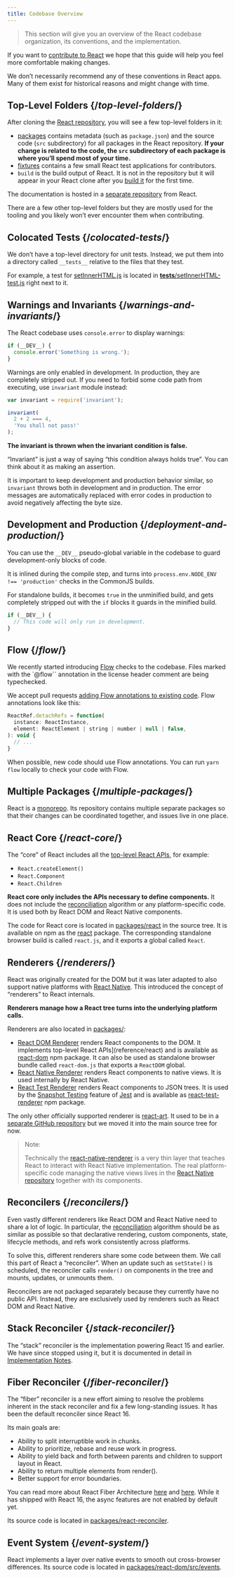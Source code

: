 ```yaml
---
title: Codebase Overview
---
```




> This section will give you an overview of the React codebase organization, its conventions, and the implementation.

If you want to [contribute to React](community/contributing/how-to-contribute) we hope that this guide will help you feel more comfortable making changes.

We don’t necessarily recommend any of these conventions in React apps. Many of them exist for historical reasons and might change with time.

## Top-Level Folders {/*top-level-folders*/}

After cloning the [React repository](https://github.com/facebook/react), you will see a few top-level folders in it:

* [packages](https://github.com/facebook/react/tree/main/packages) contains metadata (such as `package.json`) and the source code (`src` subdirectory) for all packages in the React repository. **If your change is related to the code, the `src` subdirectory of each package is where you’ll spend most of your time.**
* [fixtures](https://github.com/facebook/react/tree/main/fixtures) contains a few small React test applications for contributors.
* `build` is the build output of React. It is not in the repository but it will appear in your React clone after you [build it](community/contributing/how-to-contribute) for the first time.

The documentation is hosted in a [separate repository](https://github.com/reactjs/react.dev) from React.

There are a few other top-level folders but they are mostly used for the tooling and you likely won’t ever encounter them when contributing.

## Colocated Tests {/*colocated-tests*/}
We don’t have a top-level directory for unit tests. Instead, we put them into a directory called `__tests__` relative to the files that they test.

For example, a test for [setInnerHTML.js](https://github.com/facebook/react/blob/87724bd87506325fcaf2648c70fc1f43411a87be/src/renderers/dom/client/utils/setInnerHTML.js) is located in [__tests__/setInnerHTML-test.js](https://github.com/facebook/react/blob/87724bd87506325fcaf2648c70fc1f43411a87be/src/renderers/dom/client/utils/__tests__/setInnerHTML-test.js) right next to it.

## Warnings and Invariants {/*warnings-and-invariants*/}
The React codebase uses `console.error` to display warnings:

```javascript
if (__DEV__) {
  console.error('Something is wrong.');
}
```

Warnings are only enabled in development. In production, they are completely stripped out. If you need to forbid some code path from executing, use `invariant` module instead:

```javascript
var invariant = require('invariant');

invariant(
  2 + 2 === 4,
  'You shall not pass!'
);
```

**The invariant is thrown when the invariant condition is false.**

“Invariant” is just a way of saying “this condition always holds true”. You can think about it as making an assertion.

It is important to keep development and production behavior similar, so `invariant` throws both in development and in production. The error messages are automatically replaced with error codes in production to avoid negatively affecting the byte size.

## Development and Production {/*deployment-and-production*/}
You can use the `__DEV__` pseudo-global variable in the codebase to guard development-only blocks of code.

It is inlined during the compile step, and turns into `process.env.NODE_ENV !== 'production'` checks in the CommonJS builds.

For standalone builds, it becomes `true` in the unminified build, and gets completely stripped out with the `if` blocks it guards in the minified build.

```javascript
if (__DEV__) {
  // This code will only run in development.
}
```

## Flow {/*flow*/}
We recently started introducing [Flow](https://flow.org/) checks to the codebase. Files marked with the `@flow`` annotation in the license header comment are being typechecked.

We accept pull requests [adding Flow annotations to existing code](https://github.com/facebook/react/pull/7600/files). Flow annotations look like this:

```javascript
ReactRef.detachRefs = function(
  instance: ReactInstance,
  element: ReactElement | string | number | null | false,
): void {
  // ...
}
```

When possible, new code should use Flow annotations. You can run `yarn flow` locally to check your code with Flow.

## Multiple Packages {/*multiple-packages*/}
React is a [monorepo](https://danluu.com/monorepo/). Its repository contains multiple separate packages so that their changes can be coordinated together, and issues live in one place.

## React Core  {/*react-core*/}
The “core” of React includes all the [top-level React APIs](reference/react), for example:

* `React.createElement()`
* `React.Component`
* `React.Children`

**React core only includes the APIs necessary to define components.** It does not include the [reconciliation](https://legacy.reactjs.org/docs/reconciliation.html) algorithm or any platform-specific code. It is used both by React DOM and React Native components.

The code for React core is located in [packages/react](https://github.com/facebook/react/tree/main/packages/react) in the source tree. It is available on npm as the [react](https://www.npmjs.com/package/react) package. The corresponding standalone browser build is called `react.js`, and it exports a global called `React`.

## Renderers {/*renderers*/}
React was originally created for the DOM but it was later adapted to also support native platforms with [React Native](https://reactnative.dev/). This introduced the concept of “renderers” to React internals.

**Renderers manage how a React tree turns into the underlying platform calls.**

Renderers are also located in [packages/](https://github.com/facebook/react/tree/main/packages/):

* [React DOM Renderer](https://github.com/facebook/react/tree/main/packages/react-dom) renders React components to the DOM. It implements top-level React APIs](reference/react) and is available as [react-dom](https://www.npmjs.com/package/react-dom) npm package. It can also be used as standalone browser bundle called `react-dom.js` that exports a `ReactDOM` global.
* [React Native Renderer](https://github.com/facebook/react/tree/main/packages/react-native-renderer) renders React components to native views. It is used internally by React Native.
* [React Test Renderer](https://github.com/facebook/react/tree/main/packages/react-test-renderer) renders React components to JSON trees. It is used by the [Snapshot Testing](https://facebook.github.io/jest/blog/2016/07/27/jest-14.html) feature of [Jest](https://facebook.github.io/jest) and is available as [react-test-renderer](https://www.npmjs.com/package/react-test-renderer) npm package.

The only other officially supported renderer is [react-art](https://github.com/facebook/react/tree/main/packages/react-art). It used to be in a [separate GitHub repository](https://github.com/reactjs/react-art) but we moved it into the main source tree for now.

> Note:
> 
> Technically the [react-native-renderer](https://github.com/facebook/react/tree/main/packages/react-native-renderer) is a very thin layer that teaches React to interact with React Native implementation. The real platform-specific code managing the native views lives in the [React Native repository](https://github.com/facebook/react-native) together with its components.

## Reconcilers {/*reconcilers*/}
Even vastly different renderers like React DOM and React Native need to share a lot of logic. In particular, the [reconciliation](https://legacy.reactjs.org/docs/reconciliation.html) algorithm should be as similar as possible so that declarative rendering, custom components, state, lifecycle methods, and refs work consistently across platforms.

To solve this, different renderers share some code between them. We call this part of React a “reconciler”. When an update such as `setState()` is scheduled, the reconciler calls `render()` on components in the tree and mounts, updates, or unmounts them.

Reconcilers are not packaged separately because they currently have no public API. Instead, they are exclusively used by renderers such as React DOM and React Native.

## Stack Reconciler {/*stack-reconciler*/}
The “stack” reconciler is the implementation powering React 15 and earlier. We have since stopped using it, but it is documented in detail in [Implementation Notes](community/contributing/implementation-notes).

## Fiber Reconciler {/*fiber-reconciler*/}
The “fiber” reconciler is a new effort aiming to resolve the problems inherent in the stack reconciler and fix a few long-standing issues. It has been the default reconciler since React 16.

Its main goals are:

* Ability to split interruptible work in chunks.
* Ability to prioritize, rebase and reuse work in progress.
* Ability to yield back and forth between parents and children to support layout in React.
* Ability to return multiple elements from render().
* Better support for error boundaries.

You can read more about React Fiber Architecture [here](https://github.com/acdlite/react-fiber-architecture) and [here](https://blog.ag-grid.com/inside-fiber-an-in-depth-overview-of-the-new-reconciliation-algorithm-in-react). While it has shipped with React 16, the async features are not enabled by default yet.

Its source code is located in [packages/react-reconciler](https://github.com/facebook/react/tree/main/packages/react-reconciler).

## Event System {/*event-system*/}
React implements a layer over native events to smooth out cross-browser differences. Its source code is located in [packages/react-dom/src/events](https://github.com/facebook/react/tree/main/packages/react-dom/src/events).